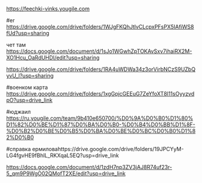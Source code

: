 
https://feechki-vinks.yougile.com





#er https://drive.google.com/drive/folders/1WJgFKQhJtlvCLcpxPFsPX5IAfiWS8fUd?usp=sharing

   чет там https://docs.google.com/document/d/1sJo1WGwhZpTOKAvSxv7ihaiRX2M-XO1Hcu_OaRdUHDI/edit?usp=sharing




https://drive.google.com/drive/folders/1RA4uWDWa34z3orVirbNCzS9UZbQyvU_l?usp=sharing


#военком карта https://drive.google.com/drive/folders/1xgGpjcGEEuG7ZeYfoXT8l11sOyyzvdpO?usp=drive_link


#юджаил https://ru.yougile.com/team/9b410e650700/%D0%9A%D0%B0%D1%80%D1%82%D0%BE%D1%87%D0%BA%D0%B0-%D0%B4%D0%BB%D1%8F-%D0%B2%D0%BE%D0%B5%D0%BA%D0%BE%D0%BC%D0%B0%D1%82%D0%B0

#справка ермиловаhttps://drive.google.com/drive/folders/19JPCYyM-LG4fgvHE9fBhlL_RKXqaL5EQ?usp=drive_link

https://docs.google.com/document/d/1zdH7np3ZV3jAJ8R74uf23r-5_qm9P9WgO02QMofT2XE/edit?usp=drive_link
